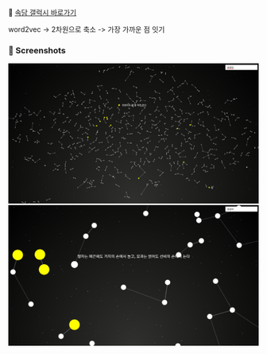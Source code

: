 🔗 [속담 갤럭시 바로가기](https://abc-crtl.github.io/sokdam/)

word2vec -> 2차원으로 축소 -> 가장 가까운 점 잇기


### 📸 Screenshots

![스크린샷 1](s2.png)  
![스크린샷 2](s3.png)
